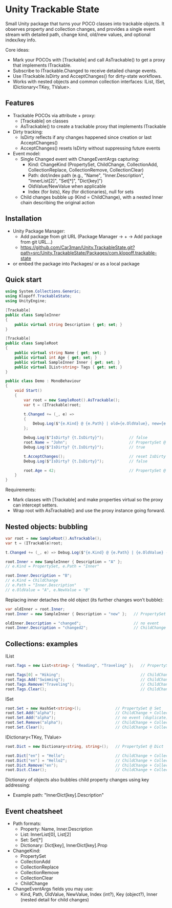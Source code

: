# Unity Trackable State

Small Unity package that turns your POCO classes into trackable objects. It observes property and collection changes, and provides a single event stream with detailed path, change kind, old/new values, and optional index/key info.

Core ideas:
- Mark your POCOs with [Trackable] and call AsTrackable() to get a proxy that implements ITrackable.
- Subscribe to ITrackable.Changed to receive detailed change events.
- Use ITrackable.IsDirty and AcceptChanges() for dirty-state workflows.
- Works with nested objects and common collection interfaces: IList<T>, ISet<T>, IDictionary<TKey, TValue>.

## Features

- Trackable POCOs via attribute + proxy:
  - [Trackable] on classes
  - AsTrackable() to create a trackable proxy that implements ITrackable
- Dirty tracking:
  - IsDirty reflects if any changes happened since creation or last AcceptChanges()
  - AcceptChanges() resets IsDirty without suppressing future events
- Event model:
  - Single Changed event with ChangeEventArgs capturing:
    - Kind: ChangeKind (PropertySet, ChildChange, CollectionAdd, CollectionReplace, CollectionRemove, CollectionClear)
    - Path: dot/index path (e.g., "Name", "Inner.Description", "InnerList[2]", "Set[*]", "Dict[key]")
    - OldValue/NewValue when applicable
    - Index (for lists), Key (for dictionaries), null for sets
  - Child changes bubble up (Kind = ChildChange), with a nested Inner chain describing the original action

## Installation

- Unity Package Manager:
  - Add package from git URL (Package Manager → + → Add package from git URL…)
  - https://github.com/Car3man/Unity.TrackableState.git?path=src/Unity.TrackableState/Packages/com.klopoff.trackable-state
- or embed the package into Packages/ or as a local package

## Quick start

```csharp
using System.Collections.Generic;
using Klopoff.TrackableState;
using UnityEngine;

[Trackable]
public class SampleInner
{
    public virtual string Description { get; set; }
}

[Trackable]
public class SampleRoot
{
    public virtual string Name { get; set; }
    public virtual int Age { get; set; }
    public virtual SampleInner Inner { get; set; }
    public virtual IList<string> Tags { get; set; }
}

public class Demo : MonoBehaviour
{
    void Start()
    {
        var root = new SampleRoot().AsTrackable();
        var t = (ITrackable)root;

        t.Changed += (_, e) =>
        {
            Debug.Log($"{e.Kind} @ {e.Path} | old={e.OldValue}, new={e.NewValue}, idx={e.Index}, key={e.Key}");
        };

        Debug.Log($"IsDirty? {t.IsDirty}");           // false
        root.Name = "John";                           // PropertySet @ Name
        Debug.Log($"IsDirty? {t.IsDirty}");           // true

        t.AcceptChanges();                            // reset IsDirty
        Debug.Log($"IsDirty? {t.IsDirty}");           // false

        root.Age = 42;                                // PropertySet @ Age -> IsDirty = true again
    }
}
```

Requirements:
- Mark classes with [Trackable] and make properties virtual so the proxy can intercept setters.
- Wrap root with AsTrackable() and use the proxy instance going forward.

## Nested objects: bubbling

```csharp
var root = new SampleRoot().AsTrackable();
var t = (ITrackable)root;

t.Changed += (_, e) => Debug.Log($"{e.Kind} @ {e.Path} | {e.OldValue} -> {e.NewValue}");

root.Inner = new SampleInner { Description = "A" };
// e.Kind = PropertySet, e.Path = "Inner"

root.Inner.Description = "B";
// e.Kind = ChildChange
// e.Path = "Inner.Description"
// e.OldValue = "A", e.NewValue = "B"
```

Replacing inner detaches the old object (its further changes won’t bubble):

```csharp
var oldInner = root.Inner;
root.Inner = new SampleInner { Description = "new" };   // PropertySet @ Inner

oldInner.Description = "changed";                       // no event
root.Inner.Description = "changed2";                    // ChildChange @ Inner.Description
```

## Collections: examples

IList<T>
```csharp
root.Tags = new List<string> { "Reading", "Traveling" };   // PropertySet @ Tags

root.Tags[0] = "Hiking";                                   // ChildChange + CollectionReplace @ Tags[0]
root.Tags.Add("Swimming");                                 // ChildChange + CollectionAdd @ Tags[2]
root.Tags.Remove("Traveling");                             // ChildChange + CollectionRemove @ Tags[1]
root.Tags.Clear();                                         // ChildChange + CollectionClear @ Tags
```

ISet<T>
```csharp
root.Set = new HashSet<string>();               // PropertySet @ Set
root.Set.Add("alpha");                          // ChildChange + CollectionAdd @ Set[*]
root.Set.Add("alpha");                          // no event (duplicate)
root.Set.Remove("alpha");                       // ChildChange + CollectionRemove @ Set[*]
root.Set.Clear();                               // ChildChange + CollectionClear @ Set
```

IDictionary<TKey, TValue>
```csharp
root.Dict = new Dictionary<string, string>();   // PropertySet @ Dict

root.Dict["en"] = "Hello";                      // ChildChange + CollectionAdd @ Dict[en]
root.Dict["en"] = "Hello2";                     // ChildChange + CollectionReplace @ Dict[en]
root.Dict.Remove("en");                         // ChildChange + CollectionRemove @ Dict[en]
root.Dict.Clear();                              // ChildChange + CollectionClear @ Dict
```

Dictionary of objects also bubbles child property changes using key addressing:
- Example path: "InnerDict[key].Description"

## Event cheatsheet

- Path formats:
  - Property: Name, Inner.Description
  - List: InnerList[0], List[2]
  - Set: Set[*]
  - Dictionary: Dict[key], InnerDict[key].Prop
- ChangeKind:
  - PropertySet
  - CollectionAdd
  - CollectionReplace
  - CollectionRemove
  - CollectionClear
  - ChildChange
- ChangeEventArgs fields you may use:
  - Kind, Path, OldValue, NewValue, Index (int?), Key (object?), Inner (nested detail for child changes)